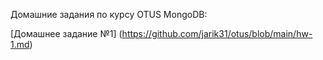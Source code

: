 Домашние задания по курсу OTUS MongoDB:

 [Домашнее задание №1] (https://github.com/jarik31/otus/blob/main/hw-1.md)
